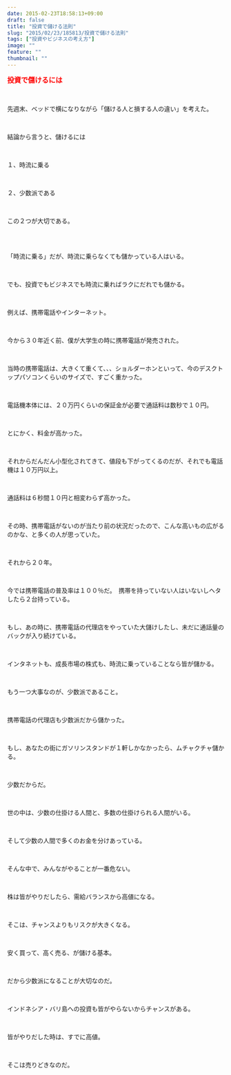 ```yaml
---
date: 2015-02-23T18:58:13+09:00
draft: false
title: "投資で儲ける法則"
slug: "2015/02/23/185813/投資で儲ける法則"
tags: ["投資やビジネスの考え方"]
image: ""
feature: ""
thumbnail: ""
---
```

<p><font color="#ff0000" size="3"><strong>投資で儲けるには</strong></font></p><br/><p>先週末、ベッドで横になりながら「儲ける人と損する人の違い」を考えた。</p><br/><p>結論から言うと、儲けるには</p><br/><p>１、時流に乗る</p><br/><p>２、少数派である</p><br/><p>この２つが大切である。</p><br/><br/><p>「時流に乗る」だが、時流に乗らなくても儲かっている人はいる。</p><br/><p>でも、投資でもビジネスでも時流に乗ればラクにだれでも儲かる。</p><br/><p>例えば、携帯電話やインターネット。</p><br/><p>今から３０年近く前、僕が大学生の時に携帯電話が発売された。</p><br/><p>当時の携帯電話は、大きくて重くて、、、ショルダーホンといって、今のデスクトップパソコンくらいのサイズで、すごく重かった。</p><br/><p>電話機本体には、２０万円くらいの保証金が必要で通話料は数秒で１０円。</p><br/><p>とにかく、料金が高かった。</p><br/><p>それからだんだん小型化されてきて、値段も下がってくるのだが、それでも電話機は１０万円以上。</p><br/><p>通話料は６秒間１０円と相変わらず高かった。</p><br/><p>その時、携帯電話がないのが当たり前の状況だったので、こんな高いもの広がるのかな、と多くの人が思っていた。</p><br/><p>それから２０年。</p><br/><p>今では携帯電話の普及率は１００％だ。　携帯を持っていない人はいないしヘタしたら２台持っている。</p><br/><p>もし、あの時に、携帯電話の代理店をやっていた大儲けしたし、未だに通話量のバックが入り続けている。</p><br/><p>インタネットも、成長市場の株式も、時流に乗っていることなら皆が儲かる。</p><br/><p>もう一つ大事なのが、少数派であること。</p><br/><p>携帯電話の代理店も少数派だから儲かった。</p><br/><p>もし、あなたの街にガソリンスタンドが１軒しかなかったら、ムチャクチャ儲かる。</p><br/><p>少数だからだ。</p><br/><p>世の中は、少数の仕掛ける人間と、多数の仕掛けられる人間がいる。</p><br/><p>そして少数の人間で多くのお金を分けあっている。</p><br/><p>そんな中で、みんながやることが一番危ない。</p><br/><p>株は皆がやりだしたら、需給バランスから高値になる。</p><br/><p>そこは、チャンスよりもリスクが大きくなる。</p><br/><p>安く買って、高く売る、が儲ける基本。</p><br/><p>だから少数派になることが大切なのだ。</p><br/><p>インドネシア・バリ島への投資も皆がやらないからチャンスがある。</p><br/><p>皆がやりだした時は、すでに高値。　</p><br/><p>そこは売りどきなのだ。</p><br/><br/><br/><br/><br/><br/><br/>

